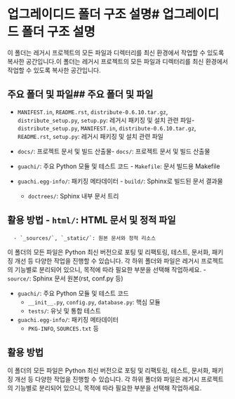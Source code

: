 # 업그레이디드 폴더 구조 설명# 업그레이디드 폴더 구조 설명



이 폴더는 레거시 프로젝트의 모든 파일과 디렉터리를 최신 환경에서 작업할 수 있도록 복사한 공간입니다.이 폴더는 레거시 프로젝트의 모든 파일과 디렉터리를 최신 환경에서 작업할 수 있도록 복사한 공간입니다.



## 주요 폴더 및 파일## 주요 폴더 및 파일



- `MANIFEST.in`, `README.rst`, `distribute-0.6.10.tar.gz`, `distribute_setup.py`, `setup.py`: 레거시 패키징 및 설치 관련 파일- `distribute_setup.py`, `MANIFEST.in`, `distribute-0.6.10.tar.gz`, `README.rst`, `setup.py`: 레거시 패키징 및 설치 관련 파일

- `docs/`: 프로젝트 문서 및 빌드 산출물- `docs/`: 프로젝트 문서 및 빌드 산출물

- `guachi/`: 주요 Python 모듈 및 테스트 코드  - `Makefile`: 문서 빌드용 Makefile

- `guachi.egg-info/`: 패키징 메타데이터  - `build/`: Sphinx로 빌드된 문서 결과물

    - `doctrees/`: Sphinx 내부 문서 트리

## 활용 방법    - `html/`: HTML 문서 및 정적 파일

      - `_sources/`, `_static/`: 원본 문서와 정적 리소스

이 폴더의 모든 파일은 Python 최신 버전으로 포팅 및 리팩토링, 테스트, 문서화, 패키징 개선 등 다양한 작업을 진행할 수 있습니다. 각 하위 폴더와 파일은 레거시 프로젝트의 기능별로 분리되어 있으니, 목적에 따라 필요한 부분을 선택해 작업하세요.  - `source/`: Sphinx 문서 원본(rst, conf.py 등)

- `guachi/`: 주요 Python 모듈 및 테스트 코드
  - `__init__.py`, `config.py`, `database.py`: 핵심 모듈
  - `tests/`: 유닛 및 통합 테스트
- `guachi.egg-info/`: 패키징 메타데이터
  - `PKG-INFO`, `SOURCES.txt` 등

## 활용 방법

이 폴더의 모든 파일은 Python 최신 버전으로 포팅 및 리팩토링, 테스트, 문서화, 패키징 개선 등 다양한 작업을 진행할 수 있습니다. 각 하위 폴더와 파일은 레거시 프로젝트의 기능별로 분리되어 있으니, 목적에 따라 필요한 부분을 선택해 작업하세요.
